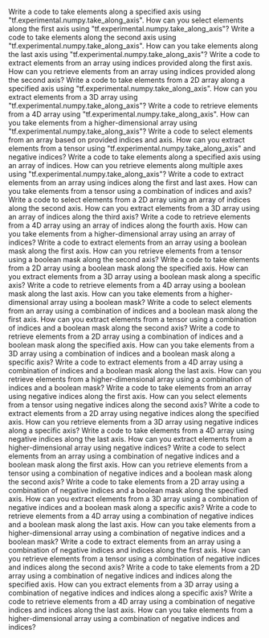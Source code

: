 Write a code to take elements along a specified axis using "tf.experimental.numpy.take_along_axis".
How can you select elements along the first axis using "tf.experimental.numpy.take_along_axis"?
Write a code to take elements along the second axis using "tf.experimental.numpy.take_along_axis".
How can you take elements along the last axis using "tf.experimental.numpy.take_along_axis"?
Write a code to extract elements from an array using indices provided along the first axis.
How can you retrieve elements from an array using indices provided along the second axis?
Write a code to take elements from a 2D array along a specified axis using "tf.experimental.numpy.take_along_axis".
How can you extract elements from a 3D array using "tf.experimental.numpy.take_along_axis"?
Write a code to retrieve elements from a 4D array using "tf.experimental.numpy.take_along_axis".
How can you take elements from a higher-dimensional array using "tf.experimental.numpy.take_along_axis"?
Write a code to select elements from an array based on provided indices and axis.
How can you extract elements from a tensor using "tf.experimental.numpy.take_along_axis" and negative indices?
Write a code to take elements along a specified axis using an array of indices.
How can you retrieve elements along multiple axes using "tf.experimental.numpy.take_along_axis"?
Write a code to extract elements from an array using indices along the first and last axes.
How can you take elements from a tensor using a combination of indices and axis?
Write a code to select elements from a 2D array using an array of indices along the second axis.
How can you extract elements from a 3D array using an array of indices along the third axis?
Write a code to retrieve elements from a 4D array using an array of indices along the fourth axis.
How can you take elements from a higher-dimensional array using an array of indices?
Write a code to extract elements from an array using a boolean mask along the first axis.
How can you retrieve elements from a tensor using a boolean mask along the second axis?
Write a code to take elements from a 2D array using a boolean mask along the specified axis.
How can you extract elements from a 3D array using a boolean mask along a specific axis?
Write a code to retrieve elements from a 4D array using a boolean mask along the last axis.
How can you take elements from a higher-dimensional array using a boolean mask?
Write a code to select elements from an array using a combination of indices and a boolean mask along the first axis.
How can you extract elements from a tensor using a combination of indices and a boolean mask along the second axis?
Write a code to retrieve elements from a 2D array using a combination of indices and a boolean mask along the specified axis.
How can you take elements from a 3D array using a combination of indices and a boolean mask along a specific axis?
Write a code to extract elements from a 4D array using a combination of indices and a boolean mask along the last axis.
How can you retrieve elements from a higher-dimensional array using a combination of indices and a boolean mask?
Write a code to take elements from an array using negative indices along the first axis.
How can you select elements from a tensor using negative indices along the second axis?
Write a code to extract elements from a 2D array using negative indices along the specified axis.
How can you retrieve elements from a 3D array using negative indices along a specific axis?
Write a code to take elements from a 4D array using negative indices along the last axis.
How can you extract elements from a higher-dimensional array using negative indices?
Write a code to select elements from an array using a combination of negative indices and a boolean mask along the first axis.
How can you retrieve elements from a tensor using a combination of negative indices and a boolean mask along the second axis?
Write a code to take elements from a 2D array using a combination of negative indices and a boolean mask along the specified axis.
How can you extract elements from a 3D array using a combination of negative indices and a boolean mask along a specific axis?
Write a code to retrieve elements from a 4D array using a combination of negative indices and a boolean mask along the last axis.
How can you take elements from a higher-dimensional array using a combination of negative indices and a boolean mask?
Write a code to extract elements from an array using a combination of negative indices and indices along the first axis.
How can you retrieve elements from a tensor using a combination of negative indices and indices along the second axis?
Write a code to take elements from a 2D array using a combination of negative indices and indices along the specified axis.
How can you extract elements from a 3D array using a combination of negative indices and indices along a specific axis?
Write a code to retrieve elements from a 4D array using a combination of negative indices and indices along the last axis.
How can you take elements from a higher-dimensional array using a combination of negative indices and indices?